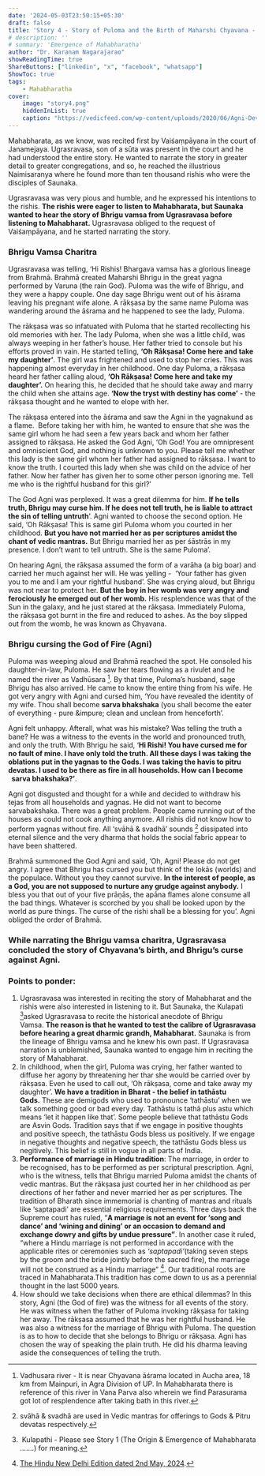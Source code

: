 ```yaml
---
date: '2024-05-03T23:50:15+05:30'
draft: false
title: 'Story 4 - Story of Puloma and the Birth of Maharshi Chyavana - the great ethical dilemma'
# description: ''
# summary: 'Emergence of Mahabharatha'
author: "Dr. Karanam Nagarajarao"
showReadingTime: true
ShareButtons: ["linkedin", "x", "facebook", "whatsapp"]
ShowToc: true
tags: 
    - Mahabharatha
cover:
    image: "story4.png"
    hiddenInList: true
    caption: "https://vedicfeed.com/wp-content/uploads/2020/06/Agni-Deva.jpg"
---
```


Mahabharata, as we know, was recited first by Vaiśaṃpāyana in the court of Janamejaya. Ugrasravasa, son of a sūta was present in the court and he had understood the entire story. He wanted to narrate the story in greater detail to greater congregations, and so, he reached the illustrious Naimisaranya where he found more than ten thousand rishis who were the disciples of Saunaka.

Ugrasravasa was very pious and humble, and he expressed his intentions to the rishis. **The rishis were eager to listen to Mahabharata, but Saunaka wanted to hear the story of Bhrigu vamsa from Ugrasravasa before listening to Mahabharat.** Ugrasravasa obliged to the request of Vaiśaṃpāyana, and he started narrating the story.

### Bhrigu Vamsa Charitra

Ugrasravasa was telling, ‘Hi Rishis! Bhargava vamsa has a glorious lineage from Brahmā. Brahmā created Maharshi Bhrigu in the great yagna performed by Varuna (the rain God). Puloma was the wife of Bhrigu, and they were a happy couple. One day sage Bhrigu went out of his āśrama leaving his pregnant wife alone. A rākṣasa by the same name Puloma was wandering around the āśrama and he happened to see the lady, Puloma.

The rākṣasa was so infatuated with Puloma that he started recollecting his old memories with her. The lady Puloma, when she was a little child, was always weeping in her father’s house. Her father tried to console but his efforts proved in vain. He started telling, **‘Oh Rākṣasa! Come here and take my daughter’**. The girl was frightened and used to stop her cries. This was happening almost everyday in her childhood. One day Puloma, a rākṣasa heard her father calling aloud, **‘Oh Rākṣasa! Come here and take my daughter’.** On hearing this, he decided that he should take away and marry the child when she attains age. **‘Now the tryst with destiny has come’** - the rākṣasa thought and he wanted to elope with her.

The rākṣasa entered into the āśrama and saw the Agni in the yagnakund as a flame.  Before taking her with him, he wanted to ensure that she was the same girl whom he had seen a few years back and whom her father assigned to rākṣasa. He asked the God Agni, ‘Oh God! You are omnipresent and omniscient God, and nothing is unknown to you. Please tell me whether this lady is the same girl whom her father had assigned to rākṣasa. I want to know the truth. I courted this lady when she was child on the advice of her father. Now her father has given her to some other person ignoring me. Tell me who is the rightful husband for this girl?’

The God Agni was perplexed. It was a great dilemma for him. **If he tells truth, Bhrigu may curse him. If he does not tell truth, he is liable to attract the sin of telling untruth**’. Agni wanted to choose the second option. He said, ‘Oh Rākṣasa! This is same girl Puloma whom you courted in her childhood. **But you have not married her as per scriptures amidst the chant of vedic mantras.** But Bhrigu married her as per śāstrās in my presence. I don’t want to tell untruth. She is the same Puloma’.

On hearing Agni, the rākṣasa assumed the form of a varāha (a big boar) and carried her much against her will. He was yelling -  ‘Your father has given you to me and I am your rightful husband’. She was crying aloud, but Bhrigu was not near to protect her. **But the boy in her womb was very angry and ferociously he emerged out of her womb.** His resplendence was that of the Sun in the galaxy, and he just stared at the rākṣasa. Immediately Puloma, the rākṣasa got burnt in the fire and reduced to ashes. As the boy slipped out from the womb, he was known as Chyavana.

### Bhrigu cursing the God of Fire (Agni)

Puloma was weeping aloud and Brahmā reached the spot. He consoled his daughter-in-law, Puloma. He saw her tears flowing as a rivulet and he named the river as Vadhūsara [^1]. By that time, Puloma’s husband, sage Bhrigu has also arrived. He came to know the entire thing from his wife. He got very angry with Agni and cursed him, ‘You have revealed the identity of my wife. Thou shall become **sarva bhakshaka** (you shall become the eater of everything - pure &impure; clean and unclean from henceforth’.

Agni felt unhappy. Afterall, what was his mistake? Was telling the truth a bane? He was a witness to the events in the world and pronounced truth, and only the truth. With Bhrigu he said, ‘**Hi Rishi! You have cursed me for no fault of mine. I have only told the truth. All these days I was taking the oblations put in the yagnas to the Gods. I was taking the havis to pitru devatas. I used to be there as fire in all households. How can I become   sarva bhakshaka?’**.

Agni got disgusted and thought for a while and decided to withdraw his tejas from all households and yagnas. He did not want to become sarvabakshaka. There was a great problem. People came running out of the houses as could not cook anything anymore. All rishis did not know how to perform yagnas without fire. All ‘svāhā & svadhā’ sounds [^2] dissipated into eternal silence and the very dharma that holds the social fabric appear to have been shattered.

Brahmā summoned the God Agni and said, ‘Oh, Agni! Please do not get angry. I agree that Bhrigu has cursed you but think of the lokās (worlds) and the populace. Without you they cannot survive. **In the interest of people, as a God, you are not supposed to nurture any grudge against anybody.** I bless you that out of your five prāṇās, the apāna flames alone consume all the bad things. Whatever is scorched by you shall be looked upon by the world as pure things. The curse of the rishi shall be a blessing for you’. Agni obliged the order of Brahmā.

### While narrating the Bhrigu vamsa charitra, Ugrasravasa concluded the story of Chyavana’s birth, and Bhrigu’s curse against Agni.

### Points to ponder:

1.  Ugrasravasa was interested in reciting the story of Mahabharat and the rishis were also interested in listening to it. But Saunaka, the Kulapati [^3]asked Ugrasravasa to recite the historical anecdote of Bhrigu Vamsa. **The reason is that he wanted to test the calibre of Ugrasravasa before hearing a great dharmic grandh, Mahabharat.** Saunaka is from the lineage of Bhrigu vamsa and he knew his own past. If Ugrasravasa narration is unblemished, Saunaka wanted to engage him in reciting the story of Mahabharat.
2.  In childhood, when the girl, Puloma was crying, her father wanted to diffuse her agony by threatening her thar she would be carried over by rākṣasa. Even he used to call out, ‘Oh rākṣasa, come and take away my daughter’. **We have a tradition in Bharat - the belief in tathāstu Gods.** These are demigods who used to pronounce ‘tathāstu’ when we talk something good or bad every day. Tathāstu is tathā plus astu which means ‘let it happen like that’. Some people believe that tathāstu Gods are Asvin Gods. Tradition says that if we engage in positive thoughts and positive speech, the tathāstu Gods bless us positively. If we engage in negative thoughts and negative speech, the tathāstu Gods bless us negitively. This belief is still in vogue in all parts of India.
3.  **Performance of marriage in Hindu tradition**: The marriage, in order to be recognised, has to be performed as per scriptural prescription. Agni, who is the witness, tells that Bhrigu married Puloma amidst the chants of vedic mantras. But the rākṣasa just courted her in her childhood as per directions of her father and never married her as per scriptures. The tradition of Bharath since immemorial is chanting of mantras and rituals like ‘saptapadi’ are essential religious requirements. Three days back the Supreme court has ruled, “**A marriage is not an event for ‘song and dance’ and ‘wining and dining’ or an occasion to demand and exchange dowry and gifts by undue pressure”**. In another case it ruled, “where a Hindu marriage is not performed in accordance with the applicable rites or ceremonies such as _‘saptapadi’_(taking seven steps by the groom and the bride jointly before the sacred fire), the marriage will not be construed as a Hindu marriage” [^4]. Our traditional roots are traced in Mahabharata.This tradition has come down to us as a perennial thought in the last 5000 years.
4.  How should we take decisions when there are ethical dilemmas? In this story, Agni (the God of fire) was the witness for all events of the story. He was witness when the father of Puloma invoking rākṣasa for taking her away. The rākṣasa assumed that he was her rightful husband. He was also a witness for the marriage of Bhrigu with Puloma. The question is as to how to decide that she belongs to Bhrigu or rākṣasa. Agni has chosen the way of speaking the plain truth. He did his dharma leaving aside the consequences of telling the truth.

[^1]:Vadhusara river - It is near Chyavana āśrama located in Aucha area, 18 km from Mainpuri, in Agra Division of UP. In Mahabharata there is reference of this river in Vana Parva also wherein we find Parasurama got lot of resplendence after taking bath in this river.
[^2]:svāhā & svadhā are used in Vedic mantras for offerings to Gods & Pitru devatas respectively.
[^3]: Kulapathi - Please see Story 1 (The Origin & Emergence of Mahabharata …….) for meaning.
[^4]:[The Hindu New Delhi Edition dated 2nd May, 2024]([https://www.thehindu.com/news/national/hindu-marriage-not-valid-unless-performed-with-requisite-ceremonies-sc/article68130754.ece#:~:text=A%20Hindu%20marriage%20is%20not,under%20the%20Hindu%20Marriage%20Act](https://www.thehindu.com/news/national/hindu-marriage-not-valid-unless-performed-with-requisite-ceremonies-sc/article68130754.ece#:~:text=A%20Hindu%20marriage%20is%20not,under%20the%20Hindu%20Marriage%20Act).).
